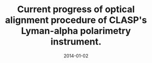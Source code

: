 ---
title: "Current progress of optical alignment procedure of CLASP's Lyman-alpha polarimetry instrument."
collection: publications
permalink: /publications/2014-giono
date: 2014-01-02
line_author: '<b>G. Giono</b>, R. Ishikawa, Y. Katsukawa, T. Bando, R. Kano, Y. Suematsu, N. Narukage, Taro Sakao, K. Kobayashi, F. Auchère'
line_title: "“Current progress of optical alignment procedure of CLASP's Lyman-alpha polarimetry instrument.”"
line_journal: '<i>Proceedings of the SPIE</i>, Volume 9144, (2014)'
doi: '10.1117/12.2055704'
---